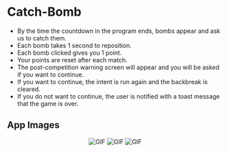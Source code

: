 # Catch-Bomb

* By the time the countdown in the program ends, bombs appear and ask us to catch them.<br>
* Each bomb takes 1 second to reposition.<br>
* Each bomb clicked gives you 1 point.<br>
* Your points are reset after each match.<br>
* The post-competition warning screen will appear and you will be asked if you want to continue.<br>
* If you want to continue, the intent is run again and the backbreak is cleared.<br>
* If you do not want to continue, the user is notified with a toast message that the game is over.<br>


App Images
--------------
<p align="center">
  <img src="https://user-images.githubusercontent.com/71982171/144720937-9300f41a-1fa6-4616-be81-d6b56d61c724.png" alt="GIF" />
  <img src="https://user-images.githubusercontent.com/71982171/144720946-cb301b6c-531c-486e-9403-04ed2b0e9c18.png" alt="GIF" />
  <img src="https://user-images.githubusercontent.com/71982171/144720957-31092ac1-a098-453b-8d6a-ac37086bc6dd.png" alt="GIF" />

</p>
